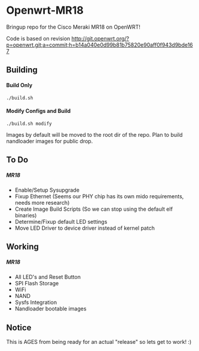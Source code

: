 # Openwrt-MR18
Bringup repo for the Cisco Meraki MR18 on OpenWRT!

Code is based on revision http://git.openwrt.org/?p=openwrt.git;a=commit;h=b14a040e0d99b81b75820e90aff0f943d9bde167

Building
-----
#### Build Only
`./build.sh`

#### Modify Configs and Build
`./build.sh modify`

Images by default will be moved to the root dir of the repo. Plan to build nandloader images for public drop.

To Do
-----
##### MR18
  * Enable/Setup Sysupgrade
  * Fixup Ethernet (Seems our PHY chip has its own mido requirements, needs more research)
  * Create Image Build Scripts (So we can stop using the default elf binaries)
  * Determine/Fixup default LED settings
  * Move LED Driver to device driver instead of kernel patch

Working
-----
##### MR18
  * All LED's and Reset Button
  * SPI Flash Storage
  * WiFi
  * NAND
  * Sysfs Integration
  * Nandloader bootable images

Notice
------
This is AGES from being ready for an actual "release" so lets get to work! :)
